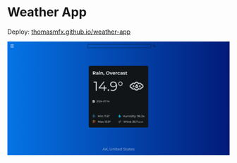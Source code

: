 # Weather App

Deploy: [thomasmfx.github.io/weather-app](https://thomasmfx.github.io/weather-app/)

![Image preview of the project](./assets/project-preview.png)